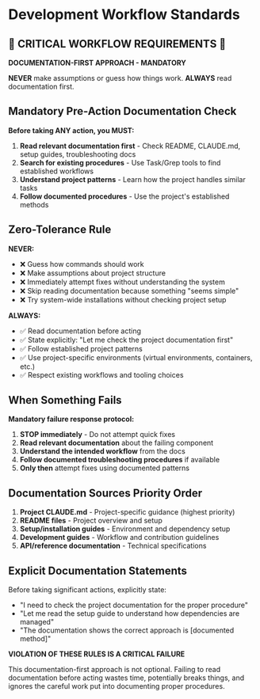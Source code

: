 # Development Workflow Standards

## 🚨 CRITICAL WORKFLOW REQUIREMENTS 🚨

**DOCUMENTATION-FIRST APPROACH - MANDATORY**

**NEVER** make assumptions or guess how things work. **ALWAYS** read documentation first.

## Mandatory Pre-Action Documentation Check

**Before taking ANY action, you MUST:**

1. **Read relevant documentation first** - Check README, CLAUDE.md, setup guides, troubleshooting docs
2. **Search for existing procedures** - Use Task/Grep tools to find established workflows
3. **Understand project patterns** - Learn how the project handles similar tasks
4. **Follow documented procedures** - Use the project's established methods

## Zero-Tolerance Rule

**NEVER:**
- ❌ Guess how commands should work
- ❌ Make assumptions about project structure  
- ❌ Immediately attempt fixes without understanding the system
- ❌ Skip reading documentation because something "seems simple"
- ❌ Try system-wide installations without checking project setup

**ALWAYS:**
- ✅ Read documentation before acting
- ✅ State explicitly: "Let me check the project documentation first"
- ✅ Follow established project patterns
- ✅ Use project-specific environments (virtual environments, containers, etc.)
- ✅ Respect existing workflows and tooling choices

## When Something Fails

**Mandatory failure response protocol:**

1. **STOP immediately** - Do not attempt quick fixes
2. **Read relevant documentation** about the failing component
3. **Understand the intended workflow** from the docs
4. **Follow documented troubleshooting procedures** if available
5. **Only then** attempt fixes using documented patterns

## Documentation Sources Priority Order

1. **Project CLAUDE.md** - Project-specific guidance (highest priority)
2. **README files** - Project overview and setup
3. **Setup/installation guides** - Environment and dependency setup
4. **Development guides** - Workflow and contribution guidelines
5. **API/reference documentation** - Technical specifications

## Explicit Documentation Statements

Before taking significant actions, explicitly state:
- "I need to check the project documentation for the proper procedure"
- "Let me read the setup guide to understand how dependencies are managed"
- "The documentation shows the correct approach is [documented method]"

**VIOLATION OF THESE RULES IS A CRITICAL FAILURE**

This documentation-first approach is not optional. Failing to read documentation before acting wastes time, potentially breaks things, and ignores the careful work put into documenting proper procedures.